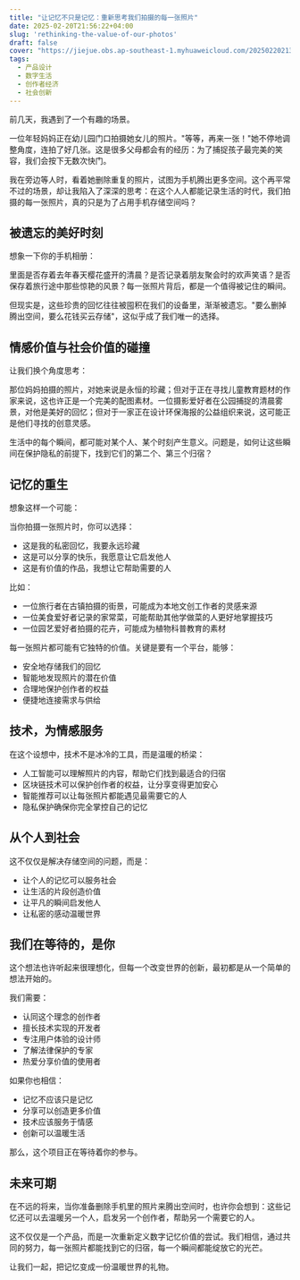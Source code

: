 ```yaml
---
title: "让记忆不只是记忆：重新思考我们拍摄的每一张照片"
date: 2025-02-20T21:56:22+04:00
slug: 'rethinking-the-value-of-our-photos'
draft: false
cover: "https://jiejue.obs.ap-southeast-1.myhuaweicloud.com/20250220213627208.webp"
tags:
  - 产品设计
  - 数字生活
  - 创作者经济
  - 社会创新
---
```


前几天，我遇到了一个有趣的场景。

一位年轻妈妈正在幼儿园门口拍摄她女儿的照片。"等等，再来一张！"她不停地调整角度，连拍了好几张。这是很多父母都会有的经历：为了捕捉孩子最完美的笑容，我们会按下无数次快门。

<!--more-->

我在旁边等人时，看着她删除重复的照片，试图为手机腾出更多空间。这个再平常不过的场景，却让我陷入了深深的思考：在这个人人都能记录生活的时代，我们拍摄的每一张照片，真的只是为了占用手机存储空间吗？

## 被遗忘的美好时刻

想象一下你的手机相册：

里面是否存着去年春天樱花盛开的清晨？是否记录着朋友聚会时的欢声笑语？是否保存着旅行途中那些惊艳的风景？每一张照片背后，都是一个值得被记住的瞬间。

但现实是，这些珍贵的回忆往往被囤积在我们的设备里，渐渐被遗忘。"要么删掉腾出空间，要么花钱买云存储"，这似乎成了我们唯一的选择。

## 情感价值与社会价值的碰撞

让我们换个角度思考：

那位妈妈拍摄的照片，对她来说是永恒的珍藏；但对于正在寻找儿童教育题材的作家来说，这也许正是一个完美的配图素材。一位摄影爱好者在公园捕捉的清晨雾景，对他是美好的回忆；但对于一家正在设计环保海报的公益组织来说，这可能正是他们寻找的创意灵感。

生活中的每个瞬间，都可能对某个人、某个时刻产生意义。问题是，如何让这些瞬间在保护隐私的前提下，找到它们的第二个、第三个归宿？

## 记忆的重生

想象这样一个可能：

当你拍摄一张照片时，你可以选择：
- 这是我的私密回忆，我要永远珍藏
- 这是可以分享的快乐，我愿意让它启发他人
- 这是有价值的作品，我想让它帮助需要的人

比如：
- 一位旅行者在古镇拍摄的街景，可能成为本地文创工作者的灵感来源
- 一位美食爱好者记录的家常菜，可能帮助其他学做菜的人更好地掌握技巧
- 一位园艺爱好者拍摄的花卉，可能成为植物科普教育的素材

每一张照片都可能有它独特的价值。关键是要有一个平台，能够：
- 安全地存储我们的回忆
- 智能地发现照片的潜在价值
- 合理地保护创作者的权益
- 便捷地连接需求与供给

## 技术，为情感服务

在这个设想中，技术不是冰冷的工具，而是温暖的桥梁：

- 人工智能可以理解照片的内容，帮助它们找到最适合的归宿
- 区块链技术可以保护创作者的权益，让分享变得更加安心
- 智能推荐可以让每张照片都能遇见最需要它的人
- 隐私保护确保你完全掌控自己的记忆

## 从个人到社会

这不仅仅是解决存储空间的问题，而是：
- 让个人的记忆可以服务社会
- 让生活的片段创造价值
- 让平凡的瞬间启发他人
- 让私密的感动温暖世界

## 我们在等待的，是你

这个想法也许听起来很理想化，但每一个改变世界的创新，最初都是从一个简单的想法开始的。

我们需要：
- 认同这个理念的创作者
- 擅长技术实现的开发者
- 专注用户体验的设计师
- 了解法律保护的专家
- 热爱分享价值的使用者

如果你也相信：
- 记忆不应该只是记忆
- 分享可以创造更多价值
- 技术应该服务于情感
- 创新可以温暖生活

那么，这个项目正在等待着你的参与。

## 未来可期

在不远的将来，当你准备删除手机里的照片来腾出空间时，也许你会想到：这些记忆还可以去温暖另一个人，启发另一个创作者，帮助另一个需要它的人。

这不仅仅是一个产品，而是一次重新定义数字记忆价值的尝试。我们相信，通过共同的努力，每一张照片都能找到它的归宿，每一个瞬间都能绽放它的光芒。

让我们一起，把记忆变成一份温暖世界的礼物。
